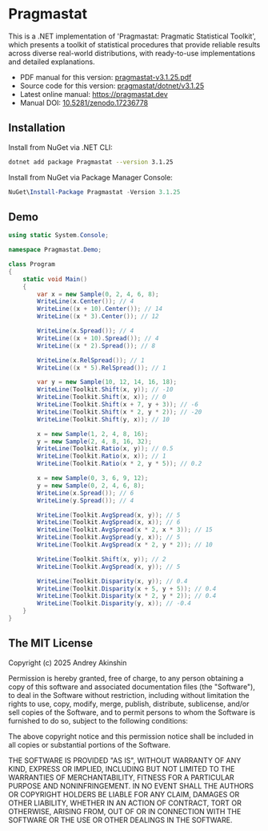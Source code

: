 # Pragmastat

This is a .NET implementation of 'Pragmastat: Pragmatic Statistical Toolkit', which presents a toolkit of statistical procedures that provide reliable results across diverse real-world distributions, with ready-to-use implementations and detailed explanations.

- PDF manual for this version: [pragmastat-v3.1.25.pdf](https://github.com/AndreyAkinshin/pragmastat/releases/download/v3.1.25/pragmastat-v3.1.25.pdf)
- Source code for this version: [pragmastat/dotnet/v3.1.25](https://github.com/AndreyAkinshin/pragmastat/tree/v3.1.25/dotnet)
- Latest online manual: https://pragmastat.dev
- Manual DOI: [10.5281/zenodo.17236778](https://doi.org/10.5281/zenodo.17236778)

## Installation

Install from NuGet via .NET CLI:

```bash
dotnet add package Pragmastat --version 3.1.25
```

Install from NuGet via Package Manager Console:

```ps1
NuGet\Install-Package Pragmastat -Version 3.1.25
```

## Demo

```cs
using static System.Console;

namespace Pragmastat.Demo;

class Program
{
    static void Main()
    {
        var x = new Sample(0, 2, 4, 6, 8);
        WriteLine(x.Center()); // 4
        WriteLine((x + 10).Center()); // 14
        WriteLine((x * 3).Center()); // 12

        WriteLine(x.Spread()); // 4
        WriteLine((x + 10).Spread()); // 4
        WriteLine((x * 2).Spread()); // 8

        WriteLine(x.RelSpread()); // 1
        WriteLine((x * 5).RelSpread()); // 1

        var y = new Sample(10, 12, 14, 16, 18);
        WriteLine(Toolkit.Shift(x, y)); // -10
        WriteLine(Toolkit.Shift(x, x)); // 0
        WriteLine(Toolkit.Shift(x + 7, y + 3)); // -6
        WriteLine(Toolkit.Shift(x * 2, y * 2)); // -20
        WriteLine(Toolkit.Shift(y, x)); // 10

        x = new Sample(1, 2, 4, 8, 16);
        y = new Sample(2, 4, 8, 16, 32);
        WriteLine(Toolkit.Ratio(x, y)); // 0.5
        WriteLine(Toolkit.Ratio(x, x)); // 1
        WriteLine(Toolkit.Ratio(x * 2, y * 5)); // 0.2

        x = new Sample(0, 3, 6, 9, 12);
        y = new Sample(0, 2, 4, 6, 8);
        WriteLine(x.Spread()); // 6
        WriteLine(y.Spread()); // 4

        WriteLine(Toolkit.AvgSpread(x, y)); // 5
        WriteLine(Toolkit.AvgSpread(x, x)); // 6
        WriteLine(Toolkit.AvgSpread(x * 2, x * 3)); // 15
        WriteLine(Toolkit.AvgSpread(y, x)); // 5
        WriteLine(Toolkit.AvgSpread(x * 2, y * 2)); // 10

        WriteLine(Toolkit.Shift(x, y)); // 2
        WriteLine(Toolkit.AvgSpread(x, y)); // 5

        WriteLine(Toolkit.Disparity(x, y)); // 0.4
        WriteLine(Toolkit.Disparity(x + 5, y + 5)); // 0.4
        WriteLine(Toolkit.Disparity(x * 2, y * 2)); // 0.4
        WriteLine(Toolkit.Disparity(y, x)); // -0.4
    }
}
```

## The MIT License

Copyright (c) 2025 Andrey Akinshin

Permission is hereby granted, free of charge, to any person obtaining
a copy of this software and associated documentation files (the
"Software"), to deal in the Software without restriction, including
without limitation the rights to use, copy, modify, merge, publish,
distribute, sublicense, and/or sell copies of the Software, and to
permit persons to whom the Software is furnished to do so, subject to
the following conditions:

The above copyright notice and this permission notice shall be
included in all copies or substantial portions of the Software.

THE SOFTWARE IS PROVIDED "AS IS", WITHOUT WARRANTY OF ANY KIND,
EXPRESS OR IMPLIED, INCLUDING BUT NOT LIMITED TO THE WARRANTIES OF
MERCHANTABILITY, FITNESS FOR A PARTICULAR PURPOSE AND
NONINFRINGEMENT. IN NO EVENT SHALL THE AUTHORS OR COPYRIGHT HOLDERS BE
LIABLE FOR ANY CLAIM, DAMAGES OR OTHER LIABILITY, WHETHER IN AN ACTION
OF CONTRACT, TORT OR OTHERWISE, ARISING FROM, OUT OF OR IN CONNECTION
WITH THE SOFTWARE OR THE USE OR OTHER DEALINGS IN THE SOFTWARE.
